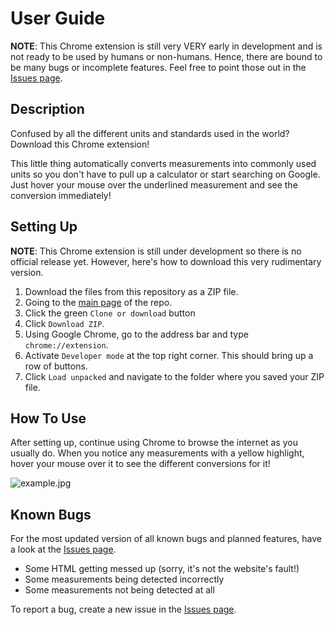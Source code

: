 # User Guide

**NOTE**: This Chrome extension is still very VERY early in development and is not ready to be used by humans or non-humans. Hence, there are bound to be many bugs or incomplete features. Feel free to point those out in the [Issues page](https://github.com/limmlingg/Unit-Translator/issues).

## Description

Confused by all the different units and standards used in the world? Download this Chrome extension!

This little thing automatically converts measurements into commonly used units so you don't have to pull up a calculator or start searching on Google. Just hover your mouse over the underlined measurement and see the conversion immediately!

## Setting Up

**NOTE**: This Chrome extension is still under development so there is no official release yet. However, here's how to download this very rudimentary version.

1. Download the files from this repository as a ZIP file.
  1. Going to the [main page](https://github.com/limmlingg/Unit-Translator) of the repo.
  2. Click the green `Clone or download` button
  3. Click `Download ZIP`.
2. Using Google Chrome, go to the address bar and type `chrome://extension`.
3. Activate `Developer mode` at the top right corner. This should bring up a row of buttons.
4. Click `Load unpacked` and navigate to the folder where you saved your ZIP file.

## How To Use

After setting up, continue using Chrome to browse the internet as you usually do. When you notice any measurements with a yellow highlight, hover your mouse over it to see the different conversions for it!

![example.jpg](/images/example.jpg)

## Known Bugs

For the most updated version of all known bugs and planned features, have a look at the [Issues page](https://github.com/limmlingg/Unit-Translator/issues).

* Some HTML getting messed up (sorry, it's not the website's fault!)
* Some measurements being detected incorrectly
* Some measurements not being detected at all

To report a bug, create a new issue in the [Issues page](https://github.com/limmlingg/Unit-Translator/issues).